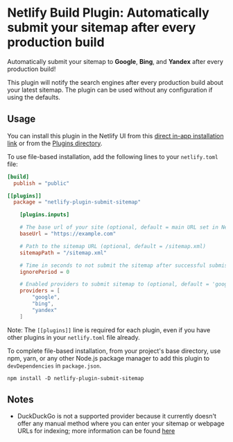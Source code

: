 # Netlify Build Plugin: Automatically submit your sitemap after every production build

Automatically submit your sitemap to **Google**, **Bing**, and **Yandex** after every production build!

This plugin will notify the search engines after every production build about your latest sitemap. The plugin can be used without any configuration if using the defaults.

## Usage

You can install this plugin in the Netlify UI from this [direct in-app installation link](https://app.netlify.com/plugins/netlify-plugin-submit-sitemap/install) or from the [Plugins directory](https://app.netlify.com/plugins).

To use file-based installation, add the following lines to your `netlify.toml` file:

```toml
[build]
  publish = "public"

[[plugins]]
  package = "netlify-plugin-submit-sitemap"

	[plugins.inputs]

	# The base url of your site (optional, default = main URL set in Netlify)
	baseUrl = "https://example.com"

	# Path to the sitemap URL (optional, default = /sitemap.xml)
	sitemapPath = "/sitemap.xml"

	# Time in seconds to not submit the sitemap after successful submission
	ignorePeriod = 0

	# Enabled providers to submit sitemap to (optional, default = 'google', 'bing', 'yandex'). Possible providers are currently only 'google', 'bing', 'yandex'.
	providers = [
		"google",
		"bing",
		"yandex"
	]
```

Note: The `[[plugins]]` line is required for each plugin, even if you have other plugins in your `netlify.toml` file already.

To complete file-based installation, from your project's base directory, use npm, yarn, or any other Node.js package manager to add this plugin to `devDependencies` in `package.json`.

```
npm install -D netlify-plugin-submit-sitemap
```

## Notes

- DuckDuckGo is not a supported provider because it currently doesn't offer any manual method where you can enter your sitemap or webpage URLs for indexing; more information can be found [here](https://www.monsterinsights.com/submit-website-to-search-engines/)
